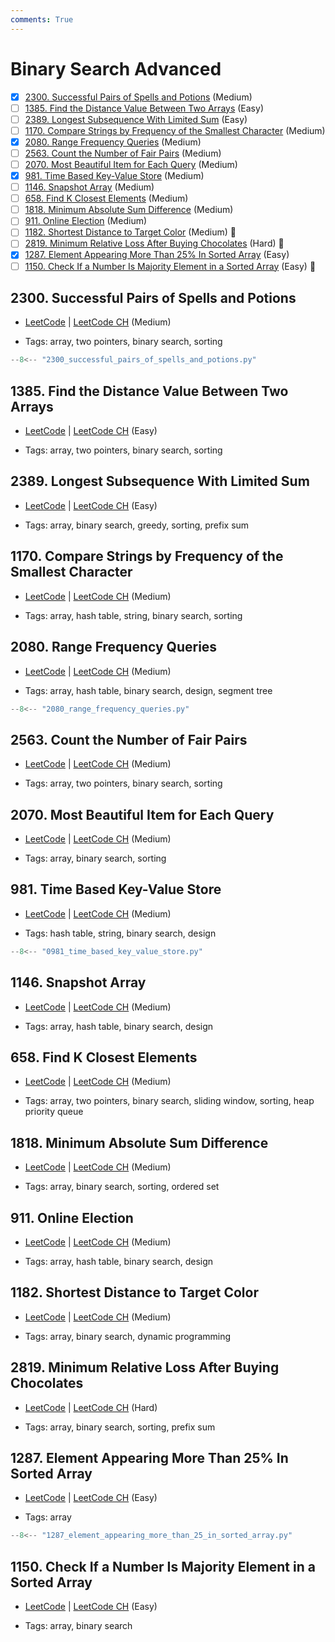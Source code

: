 ```yaml
---
comments: True
---
```


# Binary Search Advanced

- [x] [2300. Successful Pairs of Spells and Potions](https://leetcode.cn/problems/successful-pairs-of-spells-and-potions/) (Medium)
- [ ] [1385. Find the Distance Value Between Two Arrays](https://leetcode.cn/problems/find-the-distance-value-between-two-arrays/) (Easy)
- [ ] [2389. Longest Subsequence With Limited Sum](https://leetcode.cn/problems/longest-subsequence-with-limited-sum/) (Easy)
- [ ] [1170. Compare Strings by Frequency of the Smallest Character](https://leetcode.cn/problems/compare-strings-by-frequency-of-the-smallest-character/) (Medium)
- [x] [2080. Range Frequency Queries](https://leetcode.cn/problems/range-frequency-queries/) (Medium)
- [ ] [2563. Count the Number of Fair Pairs](https://leetcode.cn/problems/count-the-number-of-fair-pairs/) (Medium)
- [ ] [2070. Most Beautiful Item for Each Query](https://leetcode.cn/problems/most-beautiful-item-for-each-query/) (Medium)
- [x] [981. Time Based Key-Value Store](https://leetcode.cn/problems/time-based-key-value-store/) (Medium)
- [ ] [1146. Snapshot Array](https://leetcode.cn/problems/snapshot-array/) (Medium)
- [ ] [658. Find K Closest Elements](https://leetcode.cn/problems/find-k-closest-elements/) (Medium)
- [ ] [1818. Minimum Absolute Sum Difference](https://leetcode.cn/problems/minimum-absolute-sum-difference/) (Medium)
- [ ] [911. Online Election](https://leetcode.cn/problems/online-election/) (Medium)
- [ ] [1182. Shortest Distance to Target Color](https://leetcode.cn/problems/shortest-distance-to-target-color/) (Medium) 👑
- [ ] [2819. Minimum Relative Loss After Buying Chocolates](https://leetcode.cn/problems/minimum-relative-loss-after-buying-chocolates/) (Hard) 👑
- [x] [1287. Element Appearing More Than 25% In Sorted Array](https://leetcode.cn/problems/element-appearing-more-than-25-in-sorted-array/) (Easy)
- [ ] [1150. Check If a Number Is Majority Element in a Sorted Array](https://leetcode.cn/problems/check-if-a-number-is-majority-element-in-a-sorted-array/) (Easy) 👑

## 2300. Successful Pairs of Spells and Potions

-   [LeetCode](https://leetcode.com/problems/successful-pairs-of-spells-and-potions/) | [LeetCode CH](https://leetcode.cn/problems/successful-pairs-of-spells-and-potions/) (Medium)

-   Tags: array, two pointers, binary search, sorting

```python title="2300. Successful Pairs of Spells and Potions - Python Solution"
--8<-- "2300_successful_pairs_of_spells_and_potions.py"
```

## 1385. Find the Distance Value Between Two Arrays

-   [LeetCode](https://leetcode.com/problems/find-the-distance-value-between-two-arrays/) | [LeetCode CH](https://leetcode.cn/problems/find-the-distance-value-between-two-arrays/) (Easy)

-   Tags: array, two pointers, binary search, sorting

## 2389. Longest Subsequence With Limited Sum

-   [LeetCode](https://leetcode.com/problems/longest-subsequence-with-limited-sum/) | [LeetCode CH](https://leetcode.cn/problems/longest-subsequence-with-limited-sum/) (Easy)

-   Tags: array, binary search, greedy, sorting, prefix sum

## 1170. Compare Strings by Frequency of the Smallest Character

-   [LeetCode](https://leetcode.com/problems/compare-strings-by-frequency-of-the-smallest-character/) | [LeetCode CH](https://leetcode.cn/problems/compare-strings-by-frequency-of-the-smallest-character/) (Medium)

-   Tags: array, hash table, string, binary search, sorting

## 2080. Range Frequency Queries

-   [LeetCode](https://leetcode.com/problems/range-frequency-queries/) | [LeetCode CH](https://leetcode.cn/problems/range-frequency-queries/) (Medium)

-   Tags: array, hash table, binary search, design, segment tree

```python title="2080. Range Frequency Queries - Python Solution"
--8<-- "2080_range_frequency_queries.py"
```

## 2563. Count the Number of Fair Pairs

-   [LeetCode](https://leetcode.com/problems/count-the-number-of-fair-pairs/) | [LeetCode CH](https://leetcode.cn/problems/count-the-number-of-fair-pairs/) (Medium)

-   Tags: array, two pointers, binary search, sorting

## 2070. Most Beautiful Item for Each Query

-   [LeetCode](https://leetcode.com/problems/most-beautiful-item-for-each-query/) | [LeetCode CH](https://leetcode.cn/problems/most-beautiful-item-for-each-query/) (Medium)

-   Tags: array, binary search, sorting

## 981. Time Based Key-Value Store

-   [LeetCode](https://leetcode.com/problems/time-based-key-value-store/) | [LeetCode CH](https://leetcode.cn/problems/time-based-key-value-store/) (Medium)

-   Tags: hash table, string, binary search, design

```python title="981. Time Based Key-Value Store - Python Solution"
--8<-- "0981_time_based_key_value_store.py"
```

## 1146. Snapshot Array

-   [LeetCode](https://leetcode.com/problems/snapshot-array/) | [LeetCode CH](https://leetcode.cn/problems/snapshot-array/) (Medium)

-   Tags: array, hash table, binary search, design

## 658. Find K Closest Elements

-   [LeetCode](https://leetcode.com/problems/find-k-closest-elements/) | [LeetCode CH](https://leetcode.cn/problems/find-k-closest-elements/) (Medium)

-   Tags: array, two pointers, binary search, sliding window, sorting, heap priority queue

## 1818. Minimum Absolute Sum Difference

-   [LeetCode](https://leetcode.com/problems/minimum-absolute-sum-difference/) | [LeetCode CH](https://leetcode.cn/problems/minimum-absolute-sum-difference/) (Medium)

-   Tags: array, binary search, sorting, ordered set

## 911. Online Election

-   [LeetCode](https://leetcode.com/problems/online-election/) | [LeetCode CH](https://leetcode.cn/problems/online-election/) (Medium)

-   Tags: array, hash table, binary search, design

## 1182. Shortest Distance to Target Color

-   [LeetCode](https://leetcode.com/problems/shortest-distance-to-target-color/) | [LeetCode CH](https://leetcode.cn/problems/shortest-distance-to-target-color/) (Medium)

-   Tags: array, binary search, dynamic programming

## 2819. Minimum Relative Loss After Buying Chocolates

-   [LeetCode](https://leetcode.com/problems/minimum-relative-loss-after-buying-chocolates/) | [LeetCode CH](https://leetcode.cn/problems/minimum-relative-loss-after-buying-chocolates/) (Hard)

-   Tags: array, binary search, sorting, prefix sum

## 1287. Element Appearing More Than 25% In Sorted Array

-   [LeetCode](https://leetcode.com/problems/element-appearing-more-than-25-in-sorted-array/) | [LeetCode CH](https://leetcode.cn/problems/element-appearing-more-than-25-in-sorted-array/) (Easy)

-   Tags: array

```python title="1287. Element Appearing More Than 25% In Sorted Array - Python Solution"
--8<-- "1287_element_appearing_more_than_25_in_sorted_array.py"
```

## 1150. Check If a Number Is Majority Element in a Sorted Array

-   [LeetCode](https://leetcode.com/problems/check-if-a-number-is-majority-element-in-a-sorted-array/) | [LeetCode CH](https://leetcode.cn/problems/check-if-a-number-is-majority-element-in-a-sorted-array/) (Easy)

-   Tags: array, binary search
